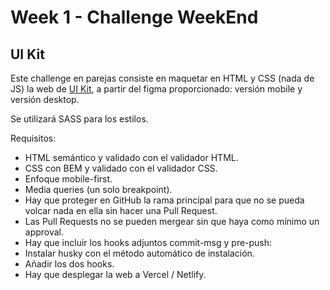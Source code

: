 # Week 1 - Challenge WeekEnd

## UI Kit

Este challenge en parejas consiste en maquetar en HTML y CSS (nada de JS) la web de [UI Kit](https://www.figma.com/file/gsN3ijVw3LCefjCpjuVpli/Landing-Page-UI-Kit---Challenge?type=design&node-id=0-1&mode=design&t=GmAU1dFpxkFklBMX-0), a partir del figma proporcionado: versión mobile y versión desktop.

Se utilizará SASS para los estilos.

Requisitos:

- HTML semántico y validado con el validador HTML.
- CSS con BEM y validado con el validador CSS.
- Enfoque mobile-first.
- Media queries (un solo breakpoint).
- Hay que proteger en GitHub la rama principal para que no se pueda volcar nada en ella sin hacer una Pull Request.
- Las Pull Requests no se pueden mergear sin que haya como mínimo un approval.
- Hay que incluir los hooks adjuntos commit-msg y pre-push:
- Instalar husky con el método automático de instalación.
- Añadir los dos hooks.
- Hay que desplegar la web a Vercel / Netlify.
